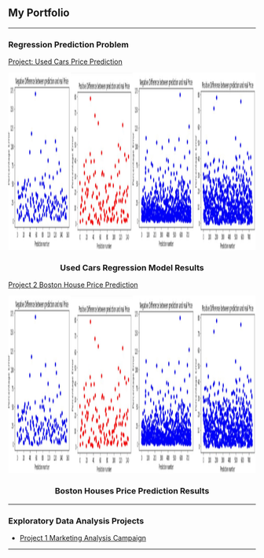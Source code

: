 ## My Portfolio

---

### Regression Prediction Problem

[Project: Used Cars Price Prediction ](https://github.com/CharlesDeLabra/Used-Cars-Regression-Model)
<p align="center">
    <img src="https://github.com/CharlesDeLabra/Used-Cars-Regression-Model/blob/main/imagen/foto1.png?raw=true" alt="Logo" width=800 height=360>
  <h3 align="center">Used Cars Regression Model Results</h3>
  <p align="center">
</p>

[Project 2 Boston House Price Prediction](https://github.com/CharlesDeLabra/Boston-House-Price-Prediction)
<p align="center">
    <img src="https://github.com/CharlesDeLabra/Used-Cars-Regression-Model/blob/main/imagen/foto1.png?raw=true" alt="Logo" width=800 height=360>
  <h3 align="center">Boston Houses Price Prediction Results</h3>
  <p align="center">
</p>

---


### Exploratory Data Analysis Projects 

- [Project 1 Marketing Analysis Campaign](https://charlesdelabra.github.io/EDA-Marketing-Campaign/)

---














